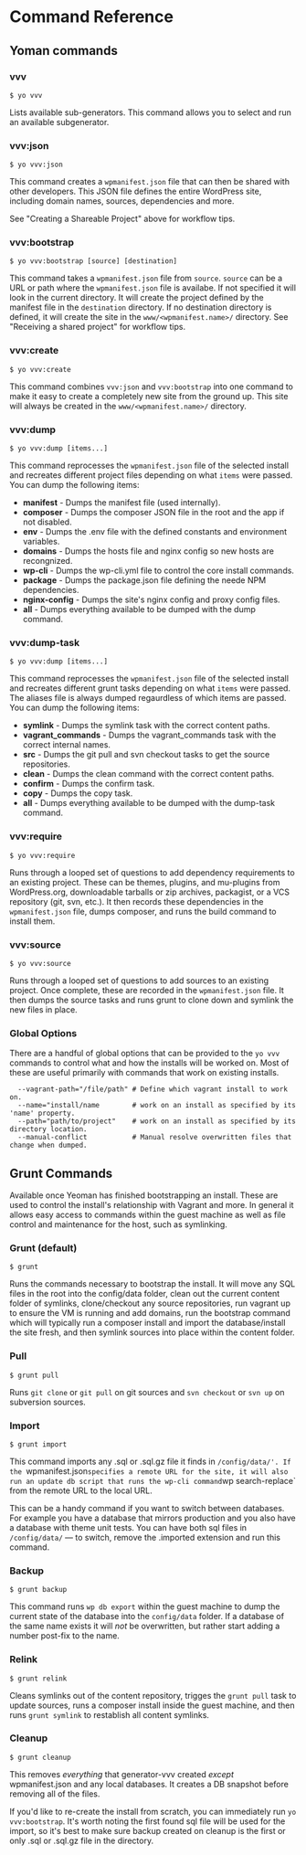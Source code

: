# Command Reference

## Yoman commands

### vvv
```
$ yo vvv
```

Lists available sub-generators. This command allows you to select and run an available subgenerator.

### vvv:json
```
$ yo vvv:json
```
This command creates a `wpmanifest.json` file that can then be shared with other developers. This JSON file defines the entire WordPress site, including domain names, sources, dependencies and more.

See "Creating a Shareable Project" above for workflow tips.

### vvv:bootstrap
```
$ yo vvv:bootstrap [source] [destination]
```

This command takes a `wpmanifest.json` file from `source`. `source` can be a URL or path where the `wpmanifest.json` file is availabe. If not specified it will look in the current directory. It will create the project defined by the manifest file in the `destination` directory. If no destination directory is defined, it will create the site in the `www/<wpmanifest.name>/` directory. See "Receiving a shared project" for workflow tips.

### vvv:create
```
$ yo vvv:create
```
This command combines `vvv:json` and `vvv:bootstrap` into one command to make it easy to create a completely new site from the ground up. This site will always be created in the `www/<wpmanifest.name>/` directory.

### vvv:dump
```
$ yo vvv:dump [items...]
```

This command reprocesses the `wpmanifest.json` file of the selected install and recreates different project files depending on what `items` were passed. You can dump the following items:

 - **manifest** - Dumps the manifest file (used internally).
 - **composer** - Dumps the composer JSON file in the root and the app if not disabled.
 - **env** - Dumps the .env file with the defined constants and environment variables.
 - **domains** - Dumps the hosts file and nginx config so new hosts are recongnized.
 - **wp-cli** - Dumps the wp-cli.yml file to control the core install commands.
 - **package** - Dumps the package.json file defining the neede NPM dependencies.
 - **nginx-config** - Dumps the site's nginx config and proxy config files.
 - **all** - Dumps everything available to be dumped with the dump command.

### vvv:dump-task
```
$ yo vvv:dump [items...]
```

This command reprocesses the `wpmanifest.json` file of the selected install and recreates different grunt tasks depending on what `items` were passed. The aliases file is always dumped regaurdless of which items are passed. You can dump the following items:

 - **symlink** - Dumps the symlink task with the correct content paths.
 - **vagrant_commands** -  Dumps the vagrant\_commands task with the correct internal names.
 - **src** - Dumps the git pull and svn checkout tasks to get the source repositories.
 - **clean** - Dumps the clean command with the correct content paths.
 - **confirm** - Dumps the confirm task.
 - **copy** - Dumps the copy task.
 - **all** - Dumps everything available to be dumped with the dump-task command.

### vvv:require
```
$ yo vvv:require
```
Runs through a looped set of questions to add dependency requirements to an existing project. These can be themes, plugins, and mu-plugins from WordPress.org, downloadable tarballs or zip archives, packagist, or a VCS repository (git, svn, etc.). It then records these dependencies in the `wpmanifest.json` file, dumps composer, and runs the build command to install them.

### vvv:source
```
$ yo vvv:source
```

Runs through a looped set of questions to add sources to an existing project. Once complete, these are recorded in the `wpmanifest.json` file. It then dumps the source tasks and runs grunt to clone down and symlink the new files in place.

### Global Options

There are a handful of global options that can be provided to the `yo vvv` commands to control what and how the installs will be worked on. Most of these are useful primarily with commands that work on existing installs.

```
  --vagrant-path="/file/path" # Define which vagrant install to work on.
  --name="install/name        # work on an install as specified by its 'name' property.
  --path="path/to/project"    # work on an install as specified by its directory location.
  --manual-conflict           # Manual resolve overwritten files that change when dumped.
```

## Grunt Commands
Available once Yeoman has finished bootstrapping an install. These are used to control the install's relationship with Vagrant and more. In general it allows easy access to commands within the guest machine as well as file control and maintenance for the host, such as symlinking.

### Grunt (default)
````
$ grunt
````
Runs the commands necessary to bootstrap the install. It will move any SQL files in the root into the config/data folder, clean out the current content folder of symlinks, clone/checkout any source repositories, run vagrant up to ensure the VM is running and add domains, run the bootstrap command which will typically run a composer install and import the database/install the site fresh, and then symlink sources into place within the content folder.

### Pull
````
$ grunt pull
````
Runs `git clone` or `git pull` on git sources and `svn checkout` or `svn up` on subversion sources.

### Import
````
$ grunt import
````
This command imports any .sql or .sql.gz file it finds in `/config/data/'.
If the `wpmanifest.json` specifies a remote URL for the site, it will also run an update db script that runs the wp-cli command `wp search-replace` from the remote URL to the local URL.

This can be a handy command if you want to switch between databases. For example you have a database that mirrors production and you also have a database with theme unit tests. You can have both sql files in `/config/data/` — to switch, remove the .imported extension and run this command.

### Backup
```
$ grunt backup
```

This command runs `wp db export` within the guest machine to dump the current state of the database into the `config/data` folder. If a database of the same name exists it will *not* be overwritten, but rather start adding a number post-fix to the name.

### Relink
````
$ grunt relink
````
Cleans symlinks out of the content repository, trigges the `grunt pull` task to update sources, runs a composer install inside the guest machine, and then runs `grunt symlink` to restablish all content symlinks.

### Cleanup
````
$ grunt cleanup
````
This removes _everything_ that generator-vvv created _except_ wpmanifest.json and any local databases. It creates a DB snapshot before removing all of the files.

If you'd like to re-create the install from scratch, you can immediately run `yo vvv:bootstrap`. It's worth noting the first found sql file will be used for the import, so it's best to make sure backup created on cleanup is the first or only .sql or .sql.gz file in the directory.
